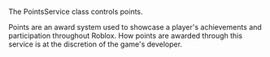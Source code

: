 The PointsService class controls points.

Points are an award system used to showcase a player's achievements and participation throughout Roblox. How points are awarded through this service is at the discretion of the game's developer.